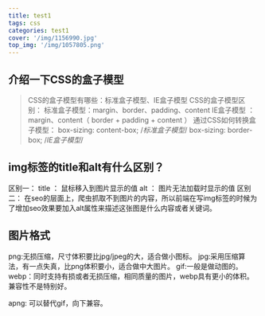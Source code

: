 ```yaml
---
title: test1
tags: css
categories: test1
cover: '/img/1156990.jpg'
top_img: '/img/1057805.png'
---
```


## 介绍一下CSS的盒子模型

> CSS的盒子模型有哪些：标准盒子模型、IE盒子模型
> CSS的盒子模型区别：
>   标准盒子模型：margin、border、padding、content
>   IE盒子模型 ：margin、content（ border +  padding  + content ）
> 通过CSS如何转换盒子模型：
>   box-sizing: content-box;  /*标准盒子模型*/
>   box-sizing: border-box;   /*IE盒子模型*/

## img标签的title和alt有什么区别？

区别一：
title ： 鼠标移入到图片显示的值
alt   ： 图片无法加载时显示的值
区别二：
在seo的层面上，爬虫抓取不到图片的内容，所以前端在写img标签的时候为了增加seo效果要加入alt属性来描述这张图是什么内容或者关键词。

## 图片格式

png:无损压缩，尺寸体积要比jpg/jpeg的大，适合做小图标。
jpg:采用压缩算法，有一点失真，比png体积要小，适合做中大图片。
gif:一般是做动图的。
webp：同时支持有损或者无损压缩，相同质量的图片，webp具有更小的体积。兼容性不是特别好。

apng: 可以替代gif，向下兼容。
